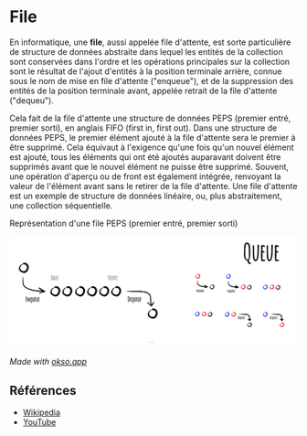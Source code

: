 # File

En informatique, une **file**, aussi appelée file d'attente, est
sorte particulière de structure de données abstraite dans lequel
les entités de la collection sont conservées dans l'ordre et les
opérations principales sur la collection sont le résultat de l'ajout
d'entités à la position terminale arrière, connue sous le nom de mise
en file d'attente ("enqueue"), et de la suppression des entités de la
position terminale avant, appelée retrait de la file d'attente ("dequeu").

Cela fait de la file d'attente une structure de données PEPS (premier entré,
premier sorti), en anglais FIFO (first in, first out). Dans une structure de données
PEPS, le premier élément ajouté à la file d'attente sera le premier à être
supprimé. Cela équivaut à l'exigence qu'une fois qu'un nouvel élément est
ajouté, tous les éléments qui ont été ajoutés auparavant doivent être supprimés
avant que le nouvel élément ne puisse être supprimé. Souvent, une opération d'aperçu
ou de front est également intégrée, renvoyant la valeur de l'élément avant
sans le retirer de la file d'attente. Une file d'attente est un exemple de
structure de données linéaire, ou, plus abstraitement, une collection séquentielle.

Représentation d'une file PEPS (premier entré, premier sorti)

![Queue](./images/queue.jpeg)

*Made with [okso.app](https://okso.app)*

## Références

- [Wikipedia](https://fr.wikipedia.org/wiki/File_(structure_de_donn%C3%A9es))
- [YouTube](https://www.youtube.com/watch?v=wjI1WNcIntg&list=PLLXdhg_r2hKA7DPDsunoDZ-Z769jWn4R8&index=3&)
